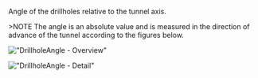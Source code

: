 Angle of the drillholes relative to the tunnel axis. 

&gt;NOTE The angle is an absolute value and is measured in the direction of advance of the tunnel according to the figures below.

!["DrillholeAngle - Overview"](../../figures/ifcimprovedgroundgrouted-drillholeangle-overview.png  "Figure 1 &mdash; DrillholeAngle - overview.")

!["DrillholeAngle - Detail"](../../figures/ifcimprovedgroundgrouted-drillholeangle-detail.png "Figure 2 &mdash; DrillholeAngle - detail.")
